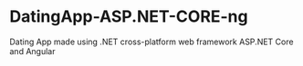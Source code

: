 # DatingApp-ASP.NET-CORE-ng
Dating App made using .NET cross-platform web framework ASP.NET Core and Angular
